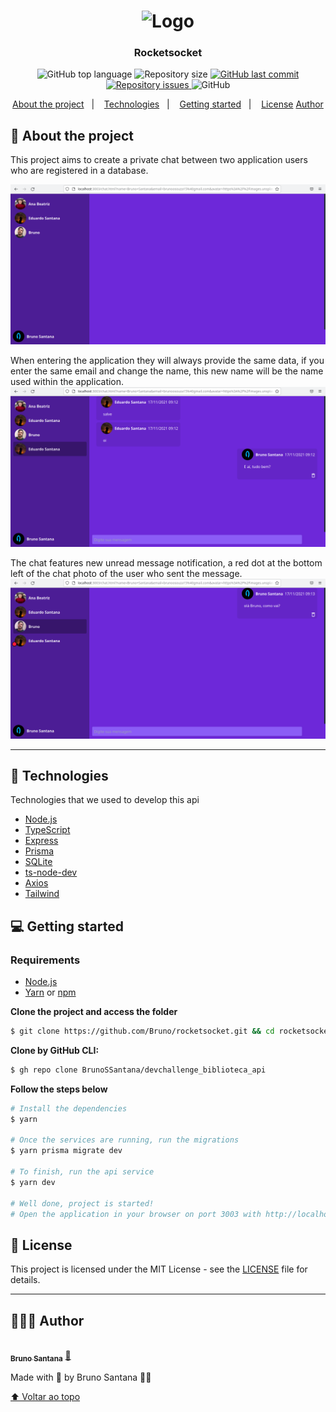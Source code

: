 <h1 align="center">
	<img alt="Logo" src="https://cdn-icons-png.flaticon.com/512/1049/1049874.png" width="200px" />
</h1>

<h3 align="center">
  Rocketsocket
</h3>

<p align="center">
  <img alt="GitHub top language" src="https://img.shields.io/github/languages/top/BrunoSSantana/rocketsocket">
  
  <img alt="Repository size" src="https://img.shields.io/github/repo-size/BrunoSSantana/rocketsocket">
  
  <a href="https://github.com/BrunoSSantana/rocketsocket/commits/master">
    <img alt="GitHub last commit" src="https://img.shields.io/github/last-commit/BrunoSSantana/rocketsocket">
  </a>
  
  <a href="https://github.com/BrunoSSantana/rocketsocket/issues">
    <img alt="Repository issues" src="https://img.shields.io/github/issues/BrunoSSantana/rocketsocket">
  </a>
  
  <img alt="GitHub" src="https://img.shields.io/github/license/BrunoSSantana/rocketsocket">
</p>

<p align="center">
  <a href="#-about-the-project">About the project</a>&nbsp;&nbsp;&nbsp;|&nbsp;&nbsp;&nbsp;
  <a href="#-technologies">Technologies</a>&nbsp;&nbsp;&nbsp;|&nbsp;&nbsp;&nbsp;
  <a href="#-getting-started">Getting started</a>&nbsp;&nbsp;&nbsp;|&nbsp;&nbsp;&nbsp;
  <a href="#-license">License</a>
  <a href="#-author">Author</a>
</p>


## 📜 About the project

This project aims to create a private chat between two application users who are registered in a database.

![Home](.github/assets/home.png)

When entering the application they will always provide the same data, if you enter the same email and change the name, this new name will be the name used within the application.
![Home](.github/assets/mensagens.png)

The chat features new unread message notification, a red dot at the bottom left of the chat photo of the user who sent the message. 
![Home](.github/assets/notificacao.png)

---
## 🚀 Technologies

Technologies that we used to develop this api

- [Node.js](https://nodejs.org/en/)
- [TypeScript](https://www.typescriptlang.org/)
- [Express](https://expressjs.com/pt-br/)
- [Prisma](https://prisma.io/#/)
- [SQLite](https://www.sqlite.org/)
- [ts-node-dev](https://www.npmjs.com/package/ts-node-dev)
- [Axios](https://github.com/axios/axios)
- [Tailwind](https://tailwindcss.com/)

## 💻 Getting started

### Requirements

- [Node.js](https://nodejs.org/en/)
- [Yarn](https://yarnpkg.com/) or [npm](https://www.npmjs.com/)


**Clone the project and access the folder**

```bash
$ git clone https://github.com/Bruno/rocketsocket.git && cd rocketsocket
```

**Clone by GitHub CLI:**
```bash
$ gh repo clone BrunoSSantana/devchallenge_biblioteca_api
```
**Follow the steps below**

```bash
# Install the dependencies
$ yarn

# Once the services are running, run the migrations
$ yarn prisma migrate dev

# To finish, run the api service
$ yarn dev

# Well done, project is started!
# Open the application in your browser on port 3003 with http://localhost:3003/
```

## 📝 License

This project is licensed under the MIT License - see the [LICENSE](LICENSE) file for details.

---
## 👨🏻‍💻 Author
<a href="https://github.com/BrunoSSantana/">
 <img style="border-radius: 50%;" src="https://avatars.githubusercontent.com/u/61945340?s=400&u=882004ebbccf5ae04e55fe4b27a5e704c3a95bab&v=4" width="100px;" alt=""/>
 <br />
 <sub><b>Bruno Santana</b></sub></a> <a href="https://github.com/BrunoSSantana/" title="Rocketseat">🚀</a>

Made with 💜 by Bruno Santana 👋🏽

[⬆ Voltar ao topo](#-sobre)